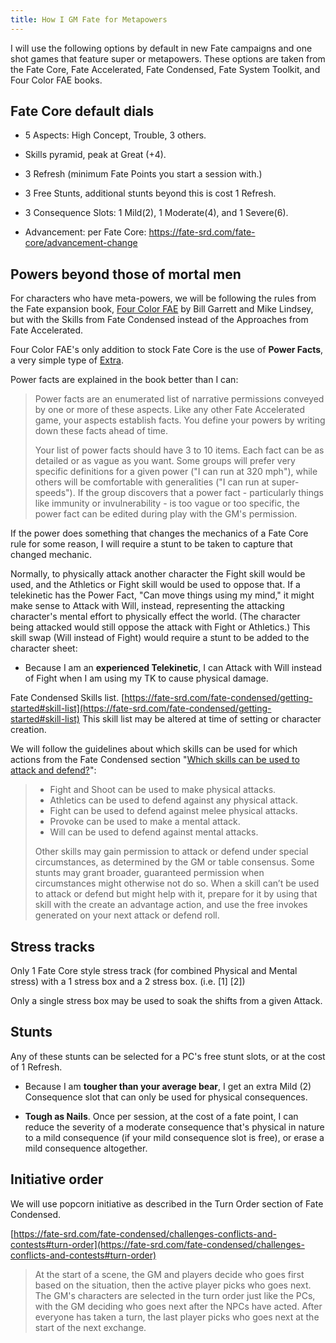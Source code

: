```yaml
---
title: How I GM Fate for Metapowers
---
```


I will use the following options by default in new Fate campaigns and one shot games that feature super or metapowers.
These options are taken from the Fate Core, Fate Accelerated, Fate Condensed, Fate System Toolkit, and Four Color FAE
books.

## Fate Core default dials

- 5 Aspects: High Concept, Trouble, 3 others.

- Skills pyramid, peak at Great (+4).

- 3 Refresh (minimum Fate Points you start a session with.)

- 3 Free Stunts, additional stunts beyond this is cost 1 Refresh.

- 3 Consequence Slots: 1 Mild(2), 1 Moderate(4), and 1 Severe(6).

- Advancement: per Fate Core: https://fate-srd.com/fate-core/advancement-change

## Powers beyond those of mortal men

For characters who have meta-powers, we will be following the rules from the Fate expansion
book, [Four Color FAE](https://four-color-fae.gitbooks.io/four-color-fae/content/) by Bill Garrett and Mike Lindsey, but
with the Skills from Fate Condensed instead of the Approaches from Fate Accelerated.

Four Color FAE's only addition to stock Fate Core is the use of **Power Facts**, a very simple type
of [Extra](https://fate-srd.com/fate-core/extras).

Power facts are explained in the book better than I can:
> Power facts are an enumerated list of narrative permissions conveyed by one or more of these aspects. Like any other
> Fate Accelerated game, your aspects establish facts. You define your powers by writing down these facts ahead of time.
>
> Your list of power facts should have 3 to 10 items. Each fact can be as detailed or as vague as you want. Some groups
> will prefer very specific definitions for a given power ("I can run at 320 mph"), while others will be comfortable
> with
> generalities ("I can run at super-speeds"). If the group discovers that a power fact - particularly things like
> immunity
> or invulnerability - is too vague or too specific, the power fact can be edited during play with the GM's permission.

If the power does something that changes the mechanics of a Fate Core rule for some reason, I will require a stunt to be
taken to capture that changed mechanic.

Normally, to physically attack another character the Fight skill would be used, and the Athletics or Fight skill would
be used
to oppose that. If a telekinetic has the Power Fact, "Can move things using my mind," it might make sense to Attack with
Will,
instead, representing the attacking character's mental effort to physically effect the world. (The character being
attacked would
still oppose the attack with Fight or Athletics.) This skill swap (Will instead of Fight) would require a stunt to be
added to
the character sheet:

* Because I am an **experienced Telekinetic**, I can Attack with Will instead of Fight when I am using my TK to cause
  physical damage.

Fate Condensed Skills list.
[https://fate-srd.com/fate-condensed/getting-started#skill-list](https://fate-srd.com/fate-condensed/getting-started#skill-list)
This skill list may be altered at time of setting or character creation.

We will follow the guidelines about which skills can be used for which actions from the Fate Condensed
section "[Which skills can be used to attack and defend?](https://fate-srd.com/fate-condensed/taking-action-rolling-dice#which-skills-can-be-used-to-attack-and-defend-)":

> * Fight and Shoot can be used to make physical attacks.
> * Athletics can be used to defend against any physical attack.
> * Fight can be used to defend against melee physical attacks.
> * Provoke can be used to make a mental attack.
> * Will can be used to defend against mental attacks.
> 
> Other skills may gain permission to attack or defend under special circumstances, as determined by the GM or table
> consensus. Some stunts may grant broader, guaranteed permission when circumstances might otherwise not do so. When a
> skill can’t be used to attack or defend but might help with it, prepare for it by using that skill with the create an
> advantage action, and use the free invokes generated on your next attack or defend roll.

## Stress tracks

Only 1 Fate Core style stress track (for combined Physical and Mental
stress) with a 1 stress box and a 2 stress box. (i.e. \[1\] \[2\])

Only a single stress box may be used to soak the shifts from a given
Attack.

## Stunts

Any of these stunts can be selected for a PC's free stunt slots, or at
the cost of 1 Refresh.

- Because I am **tougher than your average bear**, I get an extra
  Mild (2) Consequence slot that can only be used for physical
  consequences.

- **Tough as Nails**. Once per session, at the cost of a fate point, I
  can reduce the severity of a moderate consequence that's physical in
  nature to a mild consequence (if your mild consequence slot is
  free), or erase a mild consequence altogether.

## Initiative order

We will use popcorn initiative as described in the Turn Order section of
Fate Condensed.

[https://fate-srd.com/fate-condensed/challenges-conflicts-and-contests#turn-order](https://fate-srd.com/fate-condensed/challenges-conflicts-and-contests#turn-order)

> At the start of a scene, the GM and players decide who goes first
> based on the situation, then the active player picks who goes next.
> The GM's characters are selected in the turn order just like the PCs,
> with the GM deciding who goes next after the NPCs have acted. After
> everyone has taken a turn, the last player picks who goes next at the
> start of the next exchange.
